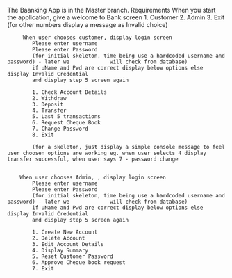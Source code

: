 The Baanking App is in the Master branch.
Requirements
            When you start the application, give a welcome to Bank screen
            1. Customer
            2. Admin
            3. Exit
            (for other numbers display a message as Invalid choice)

         When user chooses customer, display login screen
            Please enter username
            Please enter Password
            (for initial skeleton, time being use a hardcoded username and password) - later we             will check from database)
            if uName and Pwd are correct display below options else display Invalid Credential 
            and display step 5 screen again

            1. Check Account Details
            2. Withdraw
            3. Deposit
            4. Transfer
            5. Last 5 transactions
            6. Request Cheque Book
            7. Change Password
            8. Exit

            (for a skeleton, just display a simple console message to feel user choosen options are working eg. when user selects 4 display transfer successful, when user says 7 - password change


        When user chooses Admin, , display login screen
            Please enter username
            Please enter Password
            (for initial skeleton, time being use a hardcoded username and password) - later we             will check from database)
            if uName and Pwd are correct display below options else display Invalid Credential 
            and display step 5 screen again

            1. Create New Account
            2. Delete Account
            3. Edit Account Details
            4. Display Summary 
            5. Reset Customer Password
            6. Approve Cheque book request
            7. Exit
